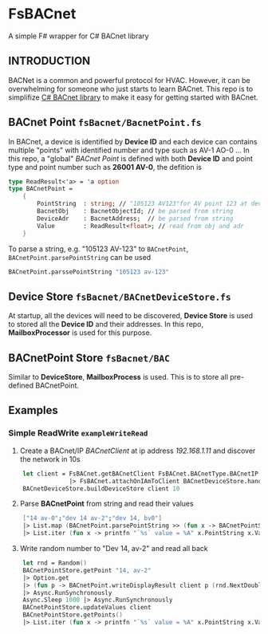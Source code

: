 # FsBACnet
A simple F# wrapper for C# BACnet library

## INTRODUCTION
BACNet is a common and powerful protocol for HVAC. However, it can be overwhelming for someone who just starts to learn BACnet.
This repo is to simplifize [C# BACnet library](https://github.com/ela-compil/BACnet) to make it easy for getting started with BACnet.

## BACnet Point ``fsBacnet/BacnetPoint.fs``
In BACnet, a device is identified by **Device ID** and each device can contains multiple "points" with identified number and type such as AV-1 AO-0 ...
In this repo, a "global" *BACnet Point* is defined with both **Device ID** and point type and point number such as **26001 AV-0**, the defition is 
```fsharp
type ReadResult<'a> = 'a option
type BACnetPoint =
    {
        PointString  : string; // "105123 AV123"for AV point 123 at device 105123
        BacnetObj    : BacnetObjectId; // be parsed from string        
        DeviceAdr    : BacnetAddress;  // be parsed from string
        Value        : ReadResult<float>; // read from obj and adr
    }
```
To parse a string, e.g. "105123 AV-123" to ``BACnetPoint``, ``BACnetPoint.parsePointString`` can be used
```fsharp
BACnetPoint.parssePointString "105123 av-123"
```

## Device Store ``fsBacnet/BACnetDeviceStore.fs``
At startup, all the devices will need to be discovered, **Device Store** is used to stored all the **Device ID** and their addresses. In this repo, **MailboxProcessor** is used for this purpose.

## BACnetPoint Store ``fsBacnet/BAC``
Similar to **DeviceStore**, **MailboxProcess** is used. This is to store all pre-defined BACnetPoint.

## Examples
### Simple ReadWrite ``exampleWriteRead``
1. Create a BACnet/IP *BACnetClient* at ip address *192.168.1.11* and discover the network in 10s
```fsharp
    let client = FsBACnet.getBACnetClient FsBACnet.BACnetType.BACnetIP "192.168.1.11" 
                 |> FsBACnet.attachOnIAmToClient BACnetDeviceStore.handlerOnIam 
    BACnetDeviceStore.buildDeviceStore client 10      
```    
2. Parse **BACnetPoint** from string and read their values
```fsharp
    ["14 av-0";"dev 14 av-2";"dev 14, bv0"]
    |> List.map (BACnetPoint.parsePointString >> (fun x -> BACnetPointStore.putPoint x; BACnetPoint.readValue client x))
    |> List.iter (fun x -> printfn "`%s` value = %A" x.PointString x.Value)
```
3. Write random number to "Dev 14, av-2" and read all back
```fsharp
    let rnd = Random()
    BACnetPointStore.getPoint "14, av-2" 
    |> Option.get
    |> (fun p -> BACnetPoint.writeDisplayResult client p (rnd.NextDouble() |> float32))
    |> Async.RunSynchronously
    Async.Sleep 1000 |> Async.RunSynchronously
    BACnetPointStore.updateValues client
    BACnetPointStore.getPoints()
    |> List.iter (fun x -> printfn "`%s` value = %A" x.PointString x.Value)
```
